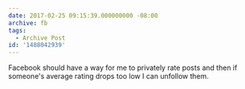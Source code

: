 ```yaml
---
date: 2017-02-25 09:15:39.000000000 -08:00
archive: fb
tags: 
  - Archive Post
id: '1488042939'
---
```


Facebook should have a way for me to privately rate posts and then if someone's average rating drops too low I can unfollow them.
